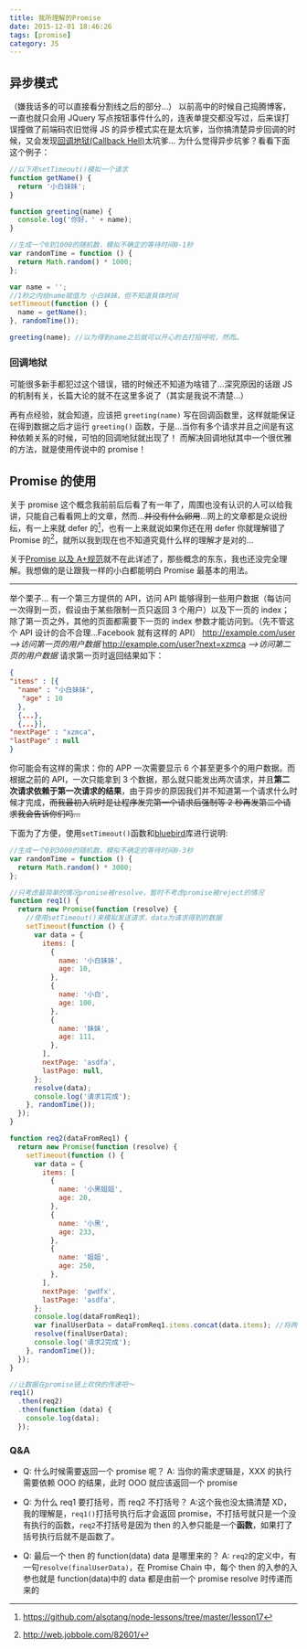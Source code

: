 ```yaml
---
title: 我所理解的Promise
date: 2015-12-01 18:46:26
tags: [promise]
category: JS
---
```


## 异步模式

（嫌我话多的可以直接看分割线之后的部分…）
以前高中的时候自己捣腾博客，一直也就只会用 JQuery 写点按钮事件什么的，连表单提交都没写过，后来误打误撞做了前端码农旧觉得 JS 的异步模式实在是太坑爹，当你搞清楚异步回调的时候，又会发现[回调地狱(Callback Hell)](http://callbackhell.com/)太坑爹…
为什么觉得异步坑爹？看看下面这个例子：

```js
//以下用setTimeout()模拟一个请求
function getName() {
  return '小白妹妹';
}

function greeting(name) {
  console.log('你好，' + name);
}

//生成一个0到1000的随机数，模拟不确定的等待时间0-1秒
var randomTime = function () {
  return Math.random() * 1000;
};

var name = '';
//1秒之内给name赋值为 小白妹妹，但不知道具体时间
setTimeout(function () {
  name = getName();
}, randomTime());

greeting(name); //以为得到name之后就可以开心的去打招呼啦，然而…
```

### 回调地狱

可能很多新手都犯过这个错误，错的时候还不知道为啥错了…深究原因的话跟 JS 的机制有关，长篇大论的就不在这里多说了（其实是我说不清楚…）

再有点经验，就会知道，应该把 `greeting(name)` 写在回调函数里，这样就能保证在得到数据之后才运行 `greeting()` 函数，于是…当你有多个请求并且之间是有这种依赖关系的时候，可怕的回调地狱就出现了！
而解决回调地狱其中一个很优雅的方法，就是使用传说中的 promise！

## Promise 的使用

关于 promise 这个概念我前前后后看了有一年了，周围也没有认识的人可以给我讲，只能自己看看网上的文章，然而…~~并没有什么卵用~~…网上的文章都是众说纷纭，有一上来就 defer 的[^1]，也有一上来就说如果你还在用 defer 你就理解错了 Promise 的[^2]，就所以我到现在也不知道究竟什么样的理解才是对的…

关于[Promise 以及 A+规范](http://segmentfault.com/a/1190000002452115)就不在此详述了，那些概念的东东，我也还没完全理解。我想做的是让跟我一样的小白都能明白 Promise 最基本的用法。

---

举个栗子…
有一个第三方提供的 API，访问 API 能够得到一些用户数据（每访问一次得到一页，假设由于某些限制一页只返回 3 个用户）以及下一页的 index；除了第一页之外，其他的页面都需要下一页的 index 参数才能访问到。（先不管这个 API 设计的合不合理…Facebook 就有这样的 API）
http://example.com/user _-->访问第一页的用户数据_
http://example.com/user?next=xzmca _-->访问第二页的用户数据_
请求第一页时返回结果如下：

```json
{
"items" : [{
  "name" : "小白妹妹",
   "age" : 10
  },
  {...},
  {...}],
"nextPage" : "xzmca",
"lastPage" : null
}
```

你可能会有这样的需求：你的 APP 一次需要显示 6 个甚至更多个的用户数据。而根据之前的 API，一次只能拿到 3 个数据，那么就只能发出两次请求，并且**第二次请求依赖于第一次请求的结果**，由于异步的原因我们并不知道第一个请求什么时候才完成，~~而我最初入坑时是让程序发完第一个请求后强制等 2 秒再发第二个请求我会告诉你们吗…~~

下面为了方便，使用`setTimeout()`函数和[bluebird](http://bluebirdjs.com/)库进行说明:

```js
//生成一个0到3000的随机数，模拟不确定的等待时间0-3秒
var randomTime = function () {
  return Math.random() * 3000;
};

//只考虑最简单的情况promise被resolve，暂时不考虑promise被reject的情况
function req1() {
  return new Promise(function (resolve) {
    //使用setTimeout()来模拟发送请求，data为请求得到的数据
    setTimeout(function () {
      var data = {
        items: [
          {
            name: '小白妹妹',
            age: 10,
          },
          {
            name: '小白',
            age: 100,
          },
          {
            name: '妹妹',
            age: 111,
          },
        ],
        nextPage: 'asdfa',
        lastPage: null,
      };
      resolve(data);
      console.log('请求1完成');
    }, randomTime());
  });
}

function req2(dataFromReq1) {
  return new Promise(function (resolve) {
    setTimeout(function () {
      var data = {
        items: [
          {
            name: '小黑姐姐',
            age: 20,
          },
          {
            name: '小黑',
            age: 233,
          },
          {
            name: '姐姐',
            age: 250,
          },
        ],
        nextPage: 'gwdfx',
        lastPage: 'asdfa',
      };
      console.log(dataFromReq1);
      var finalUserData = dataFromReq1.items.concat(data.items); //将两次得到的用户数据合并
      resolve(finalUserData);
      console.log('请求2完成');
    }, randomTime());
  });
}

//让数据在promise链上欢快的传递吧～
req1()
  .then(req2)
  .then(function (data) {
    console.log(data);
  });
```

### Q&A

- Q: 什么时候需要返回一个 promise 呢？
  A: 当你的需求逻辑是，XXX 的执行需要依赖 OOO 的结果，此时 OOO 就应该返回一个 promise

- Q: 为什么 req1 要打括号，而 req2 不打括号？
  A:这个我也没太搞清楚 XD，我的理解是，`req1()`打括号执行后才会返回 promise，不打括号就只是一个没有执行的函数，`req2`不打括号是因为 then 的入参只能是一个**函数**，如果打了括号执行后就不是函数了。

- Q: 最后一个 then 的 function(data) data 是哪里来的？
  A: `req2`的定义中，有一句`resolve(finalUserData)`，在 Promise Chain 中，每个 then 的入参的入参也就是 function(data)中的 data 都是由前一个 promise resolve 时传递而来的

[^1]: https://github.com/alsotang/node-lessons/tree/master/lesson17
[^2]: http://web.jobbole.com/82601/
